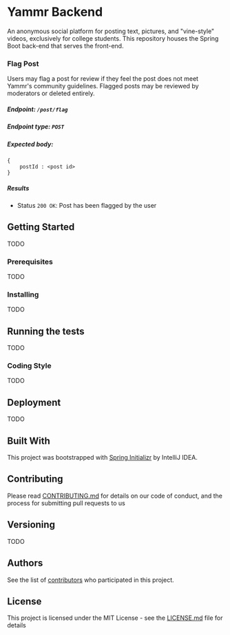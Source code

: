 # Yammr Backend

An anonymous social platform for posting text, pictures, and "vine-style" videos, exclusively for college students. This repository houses the Spring Boot back-end that serves the front-end. 

### Flag Post

Users may flag a post for review if they feel the post does not meet Yammr's community guidelines.  Flagged posts may be reviewed by moderators or deleted entirely.


##### Endpoint: `/post/flag`
##### Endpoint type: `POST`
##### Expected body:
``` 
{
    postId : <post id>
}
```
##### Results
* Status `200 OK`: Post has been flagged by the user


## Getting Started

TODO

### Prerequisites

TODO

### Installing

TODO

## Running the tests

TODO

### Coding Style

TODO

## Deployment

TODO

## Built With

This project was bootstrapped with [Spring Initializr](start.spring.io) by IntelliJ IDEA.

## Contributing

Please read [CONTRIBUTING.md](CONTRIBUTING.md) for details on our code of conduct, and the process for submitting pull requests to us

## Versioning

TODO

## Authors

See the list of [contributors](https://github.com/yammr/yammr-backend/graphs/contributors) who participated in this project.

## License

This project is licensed under the MIT License - see the [LICENSE.md](LICENSE.md) file for details

